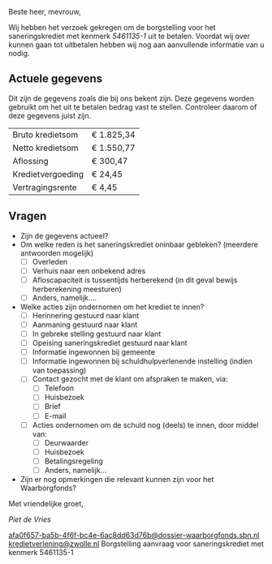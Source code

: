 Beste heer, mevrouw,

Wij hebben het verzoek gekregen om de borgstelling voor het saneringskrediet met kenmerk *5461135-1* uit te betalen.
Voordat wij over kunnen gaan tot uitbetalen hebben wij nog aan aanvullende informatie van u nodig.

## Actuele gegevens

Dit zijn de gegevens zoals die bij ons bekent zijn. Deze gegevens worden gebruikt om het uit te betalen bedrag vast te stellen.
Controleer daarom of deze gegevens juist zijn.

|   |   |
| - | - |
| Bruto kredietsom | € 1.825,34 |
| Netto kredietsom | € 1.550,77 |
| Aflossing | € 300,47
| Kredietvergoeding | € 24,45 |
| Vertragingsrente | € 4,45 |

## Vragen

* Zijn de gegevens actueel?
* Om welke reden is het saneringskrediet oninbaar gebleken? (meerdere antwoorden mogelijk)
    * [ ] Overleden
    * [ ] Verhuis naar een onbekend adres
    * [ ] Afloscapaciteit is tussentijds herberekend (in dit geval bewijs herberekening meesturen)
    * [ ] Anders, namelijk....
* Welke acties zijn ondernomen om het krediet te innen?
    * [ ] Herinnering gestuurd naar klant
    * [ ] Aanmaning gestuurd naar klant
    * [ ] In gebreke stelling gestuurd naar klant
    * [ ] Opeising saneringskrediet gestuurd naar klant
    * [ ] Informatie ingewonnen bij gemeente
    * [ ] Informatie ingewonnen bij schuldhulpverlenende instelling (indien van toepassing)
    * [ ] Contact gezocht met de klant om afspraken te maken, via:
        * [ ] Telefoon
        * [ ] Huisbezoek
        * [ ] Brief
        * [ ] E-mail
    * [ ] Acties ondernomen om de schuld nog (deels) te innen, door middel van:
        * [ ] Deurwaarder
        * [ ] Huisbezoek
        * [ ] Betalingsregeling
        * [ ] Anders, namelijk...
* Zijn er nog opmerkingen die relevant kunnen zijn voor het Waarborgfonds?

Met vriendelijke groet,

*Piet de Vries*

<from>afa0f657-ba5b-4f6f-bc4e-6ac8dd63d76b@dossier-waarborgfonds.sbn.nl</from>
<to>kredietverlening@zwolle.nl</to>
<subject>Borgstelling aanvraag voor saneringskrediet met kenmerk 5461135-1</subject>
